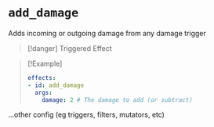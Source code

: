 # `add_damage`

Adds incoming or outgoing damage from any damage trigger

> [!danger] Triggered Effect

> [!Example]
> ```yaml
> effects:
>- id: add_damage
>   args:
>     damage: 2 # The damage to add (or subtract)
  ...other config (eg triggers, filters, mutators, etc)
